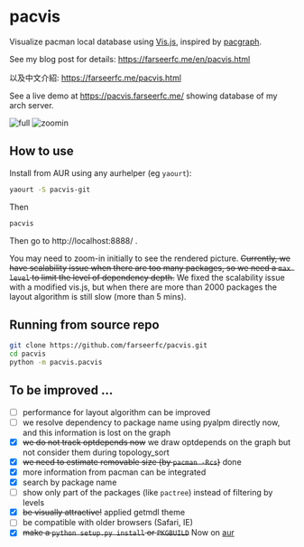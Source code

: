 # pacvis

Visualize pacman local database using [Vis.js](http://visjs.org/),
inspired by [pacgraph](http://kmkeen.com/pacgraph/).

See my blog post for details: https://farseerfc.me/en/pacvis.html

以及中文介紹: https://farseerfc.me/pacvis.html

See a live demo at https://pacvis.farseerfc.me/ showing database of my arch server.

![full](https://img.vim-cn.com/4d/90105c750704af4d586d42be9d10ebe3aa3ded.png)
![zoomin](https://img.vim-cn.com/c7/1c2d03e238e44f70a9ace3fc1975cd6f90a645.png)

## How to use

Install from AUR using any aurhelper (eg `yaourt`):
```bash
yaourt -S pacvis-git
```

Then

```bash
pacvis
```

Then go to http://localhost:8888/ .

You may need to zoom-in initially to see the rendered picture.
~~Currently, we have scalability issue when there are too many packages, so we need
a `max level` to limit the level of dependency depth.~~ We fixed the scalability
issue with a modified vis.js, but when there are more than 2000 packages the
layout algorithm is still slow (more than 5 mins).

## Running from source repo

```bash
git clone https://github.com/farseerfc/pacvis.git
cd pacvis
python -m pacvis.pacvis
```

## To be improved ...

- [ ] performance for layout algorithm can be improved
- [ ] we resolve dependency to package name using pyalpm directly now,
      and this information is lost on the graph
- [x] ~~we do not track optdepends now~~
      we draw optdepends on the graph but not consider them during topology_sort
- [x] ~~we need to estimate removable size (by `pacman -Rcs`)~~ done
- [x] more information from pacman can be integrated
- [x] search by package name
- [ ] show only part of the packages (like `pactree`) instead of filtering by levels
- [x] ~~be visually attractive!~~ applied getmdl theme
- [ ] be compatible with older browsers (Safari, IE)
- [x] ~~make a `python setup.py install` or `PKGBUILD`~~ Now on [aur](https://aur.archlinux.org/packages/pacvis-git/)
